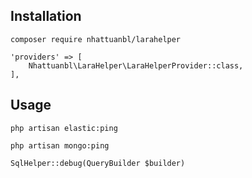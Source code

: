 

## Installation
```
composer require nhattuanbl/larahelper
```
```
'providers' => [
    Nhattuanbl\LaraHelper\LaraHelperProvider::class,
],
```

## Usage
```php artisan elastic:ping```

```php artisan mongo:ping```

```SqlHelper::debug(QueryBuilder $builder)```
